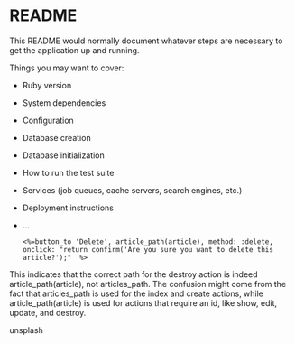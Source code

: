 # README

This README would normally document whatever steps are necessary to get the
application up and running.

Things you may want to cover:

* Ruby version

* System dependencies

* Configuration

* Database creation

* Database initialization

* How to run the test suite

* Services (job queues, cache servers, search engines, etc.)

* Deployment instructions

* ...


      <%=button_to 'Delete', article_path(article), method: :delete, onclick: "return confirm('Are you sure you want to delete this article?');"  %>

This indicates that the correct path for the destroy action is indeed article_path(article), not articles_path. The confusion might come from the fact that articles_path is used for the index and create actions, while article_path(article) is used for actions that require an id, like show, edit, update, and destroy.

unsplash